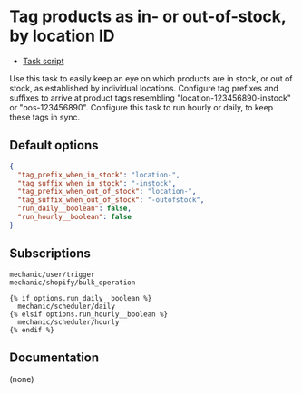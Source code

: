 # Tag products as in- or out-of-stock, by location ID

* [Task script](./script.liquid)

Use this task to easily keep an eye on which products are in stock, or out of stock, as established by individual locations. Configure tag prefixes and suffixes to arrive at product tags resembling "location-123456890-instock" or "oos-123456890". Configure this task to run hourly or daily, to keep these tags in sync.

## Default options

```json
{
  "tag_prefix_when_in_stock": "location-",
  "tag_suffix_when_in_stock": "-instock",
  "tag_prefix_when_out_of_stock": "location-",
  "tag_suffix_when_out_of_stock": "-outofstock",
  "run_daily__boolean": false,
  "run_hourly__boolean": false
}
```

## Subscriptions

```liquid
mechanic/user/trigger
mechanic/shopify/bulk_operation

{% if options.run_daily__boolean %}
  mechanic/scheduler/daily
{% elsif options.run_hourly__boolean %}
  mechanic/scheduler/hourly
{% endif %}
```

## Documentation

(none)